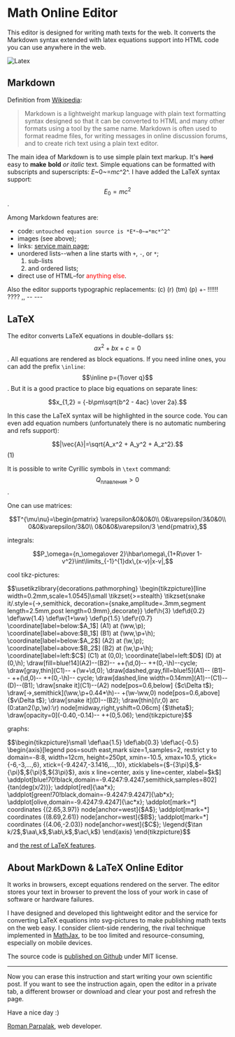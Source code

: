# Math Online Editor

This editor is designed for writing math texts for the web. It converts the Markdown syntax extended with latex equations support into HTML code you can use anywhere in the web.

![Latex](//tex.s2cms.ru/i/latex.jpg)

## Markdown

Definition from [Wikipedia](https://en.wikipedia.org/wiki/Markdown):

> Markdown is a lightweight markup language with plain text formatting syntax designed so that it can be converted to HTML and many other formats using a tool by the same name. Markdown is often used to format readme files, for writing messages in online discussion forums, and to create rich text using a plain text editor.

The main idea of Markdown is to use simple plain text markup. It's ~~hard~~ easy to __make__ **bold** _or_ *italic* text. Simple equations can be formatted with subscripts and superscripts: *E*~0~=*mc*^2^. I have added the LaTeX syntax support: $$E_0=mc^2$$.

Among Markdown features are:

* code: `untouched equation source is *E*~0~=*mc*^2^`
* images (see above);
* links: [service main page](/ "link title");
* unordered lists--when a line starts with `+`, `-`, or `*`;
  1. sub-lists
  1. and ordered lists;
* direct use <nobr>of HTML</nobr>&ndash;for <span style="color: red">anything else</span>. 

Also the editor supports typographic replacements: (c) (r) (tm) (p) +- !!!!!! ???? ,,  -- ---

## LaTeX

The editor converts LaTeX equations in double-dollars `$$`: $$ax^2+bx+c=0$$. All equations are rendered as block equations. If you need inline ones, you can add the prefix `\inline`: $$\inline p={1\over q}$$. But it is a good practice to place big equations on separate lines:

$$x_{1,2} = {-b\pm\sqrt{b^2 - 4ac} \over 2a}.$$

In this case the LaTeX syntax will be highlighted in the source code. You can even add equation numbers (unfortunately there is no automatic numbering and refs support):

$$|\vec{A}|=\sqrt{A_x^2 + A_y^2 + A_z^2}.$$(1)

It is possible to write Cyrillic symbols in `\text` command: $$Q_\text{плавления}>0$$.

One can use matrices:

$$T^{\mu\nu}=\begin{pmatrix}
\varepsilon&0&0&0\\
0&\varepsilon/3&0&0\\
0&0&\varepsilon/3&0\\
0&0&0&\varepsilon/3
\end{pmatrix},$$

integrals:

$$P_\omega={n_\omega\over 2}\hbar\omega\,{1+R\over 1-v^2}\int\limits_{-1}^{1}dx\,(x-v)|x-v|,$$

cool tikz-pictures:

$$\usetikzlibrary{decorations.pathmorphing}
\begin{tikzpicture}[line width=0.2mm,scale=1.0545]\small
\tikzset{>=stealth}
\tikzset{snake it/.style={->,semithick,
decoration={snake,amplitude=.3mm,segment length=2.5mm,post length=0.9mm},decorate}}
\def\h{3}
\def\d{0.2}
\def\ww{1.4}
\def\w{1+\ww}
\def\p{1.5}
\def\r{0.7}
\coordinate[label=below:$A_1$] (A1) at (\ww,\p);
\coordinate[label=above:$B_1$] (B1) at (\ww,\p+\h);
\coordinate[label=below:$A_2$] (A2) at (\w,\p);
\coordinate[label=above:$B_2$] (B2) at (\w,\p+\h);
\coordinate[label=left:$C$] (C1) at (0,0);
\coordinate[label=left:$D$] (D) at (0,\h);
\draw[fill=blue!14](A2)--(B2)-- ++(\d,0)-- ++(0,-\h)--cycle;
\draw[gray,thin](C1)-- +(\w+\d,0);
\draw[dashed,gray,fill=blue!5](A1)-- (B1)-- ++(\d,0)-- ++(0,-\h)-- cycle;
\draw[dashed,line width=0.14mm](A1)--(C1)--(D)--(B1);
\draw[snake it](C1)--(A2) node[pos=0.6,below] {$c\Delta t$};
\draw[->,semithick](\ww,\p+0.44*\h)-- +(\w-\ww,0) node[pos=0.6,above] {$v\Delta t$};
\draw[snake it](D)--(B2);
\draw[thin](\r,0) arc (0:atan2(\p,\w):\r) node[midway,right,yshift=0.06cm] {$\theta$};
\draw[opacity=0](-0.40,-0.14)-- ++(0,5.06);
\end{tikzpicture}$$

graphs:

$$\begin{tikzpicture}\small
\def\aa{1.5}
\def\ab{0.3}
\def\ac{-0.5}
\begin{axis}[legend pos=south east,mark size=1,samples=2,
	restrict y to domain=-8:8,
	width=12cm, height=250pt,
	xmin=-10.5, xmax=10.5,
	ytick={-6,-3,...,6},
	xtick={-9.4247,-3.1416,...,10},
	xticklabels={$-{3\pi}$,$-{\pi}$,${\pi}$,${3\pi}$},
	axis x line=center,
	axis y line=center,
	xlabel=$k$]
\addplot[blue!70!black,domain=-9.4247:9.4247,semithick,samples=802]{tan(deg(x/2))};
\addplot[red]{\aa*x};
\addplot[green!70!black,domain=-9.4247:9.4247]{\ab*x};
\addplot[olive,domain=-9.4247:9.4247]{\ac*x};
\addplot[mark=*] coordinates {(2.65,3.97)} node[anchor=west]{$A$};
\addplot[mark=*] coordinates {(8.69,2.61)} node[anchor=west]{$B$};
\addplot[mark=*] coordinates {(4.06,-2.03)} node[anchor=west]{$C$};
\legend{$\tan k/2$,$\aa\,k$,$\ab\,k$,$\ac\,k$}
\end{axis}
\end{tikzpicture}$$

and [the rest of LaTeX features](https://en.wikibooks.org/wiki/LaTeX/Mathematics).

## About MarkDown & LaTeX Online Editor

It works in browsers, except equations rendered on the server. The editor stores your text in browser to prevent the loss of your work in case of software or hardware failures.

I have designed and developed this lightweight editor and the service for converting LaTeX equations into svg-pictures to make publishing math texts on the web easy. I consider client-side rendering, the rival technique implemented in [MathJax](https://www.mathjax.org/), to be too limited and resource-consuming, especially on mobile devices.

The source code is [published on Github](https://github.com/parpalak/tex.s2cms.ru) under MIT license.

***

Now you can erase this instruction and start writing your own scientific post. If you want to see the instruction again, open the editor in a private tab, a different browser or download and clear your post and refresh the page.

Have a nice day :)

[Roman Parpalak](https://written.ru/), web developer.